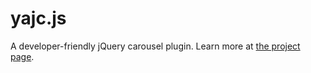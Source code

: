yajc.js
====

A developer-friendly jQuery carousel plugin. Learn more at [the project page](http://buunguyen.github.com/yajc/).
